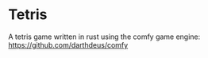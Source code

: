 # Tetris
A tetris game written in rust using the comfy game engine: https://github.com/darthdeus/comfy
